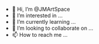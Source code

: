 - 👋 Hi, I’m @JMArtSpace
- 👀 I’m interested in ...
- 🌱 I’m currently learning ...
- 💞️ I’m looking to collaborate on ...
- 📫 How to reach me ...

<!---
JMArtSpace/JMArtSpace is a ✨ special ✨ repository because its `README.md` (this file) appears on your GitHub profile.
You can click the Preview link to take a look at your changes.
--->
